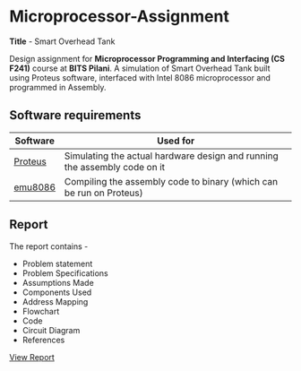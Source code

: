 # Microprocessor-Assignment

**Title** - Smart Overhead Tank

Design assignment for **Microprocessor Programming and Interfacing (CS F241)** course at **BITS Pilani**. A simulation of Smart Overhead Tank built using Proteus software, interfaced with Intel 8086 microprocessor and programmed in Assembly.

## Software requirements

| Software | Used for |
| --- | --- |
| [Proteus](https://www.labcenter.com/) | Simulating the actual hardware design and running the assembly code on it |
| [emu8086](https://download.cnet.com/Emu8086-Microprocessor-Emulator/3000-2069_4-10392690.html) | Compiling the assembly code to binary (which can be run on Proteus) |

## Report

The report contains -
- Problem statement
- Problem Specifications
- Assumptions Made
- Components Used
- Address Mapping
- Flowchart
- Code
- Circuit Diagram
- References

<a href="https://github.com/vismit2000/Microprocessor-Assignment/blob/master/Report.pdf" target="_blank">View Report</a>